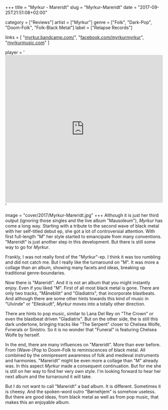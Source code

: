 +++
title = "Myrkur - Mareridt"
slug = "Myrkur-Mareridt"
date = "2017-09-25T21:51:08+02:00"

category = ["Reviews"]
artist = ["Myrkur"]
genre = ["Folk", "Dark-Pop", "Doom-Folk", "Folk-Black Metal"]
label = ["Relapse Records"]

links = [
    "[myrkur.bandcamp.com/](https://myrkur.bandcamp.com/)",
    "[facebook.com/myrkurmyrkur](https://www.facebook.com/myrkurmyrkur)",
    "[myrkurmusic.com](https://www.myrkurmusic.com)"
]

player = '<iframe style="border: 0; width: 100%; height: 472px;" src="https://bandcamp.com/EmbeddedPlayer/album=1108340226/size=large/bgcol=333333/linkcol=ffffff/artwork=none/transparent=true/" ></iframe>'

image = "cover/2017/Myrkur-Mareridt.jpg"
+++
Although it is just her third output (ignoring those singles and the live album "Mausoleum"), _Myrkur_ has come a long way. Starting with a tribute to the second wave of black metal with her self-titled debut ep, she got a lot of controversial attention. With first full-length "M" her style started to emancipate from many conventions. "Mareridt" is just another step in this development. But there is still some way to go for _Myrkur_.

Frankly, I was not really fond of the "Myrkur"-ep. I think it was too rumbling and did not catch me. But I really like the turnaround on "M". It was more a collage than an album, showing many facets and ideas, breaking up traditional genre-boundaries.

Now there is "Mareridt". And it is not an album that you might instantly enjoy. Even if you liked "M". First of all most black metal is gone. There are only two tracks, "Måneblôt" and "Gladiatrix", that incorporate blastbeats. And although there are some other hints towards this kind of music in "Ulvinde" or "Elleskudt", _Myrkur_ moves into a totally other direction.

There are hints to pop music, similar to Lana Del Rey on "The Crown" or even the blastbeat driven "Gladiatrix". But on the other side, the is still this dark undertone, bringing tracks like "The Serpent" closer to Chelsea Wolfe, Fvnerals or Sinistro. So it is no wonder that "Funeral" is featuring Chelsea Wolfe by herself.

In the end, there are many influences on "Mareridt". More than ever before. From (Wave-)Pop to Doom-Folk to reminiscences of black metal. All combined by the omnipresent awareness of folk and medieval instruments and harmonies.
"Mareridt" might be even more a collage than "M" already was. In this aspect _Myrkur_ made a consequent continuation. But for me she is still on her way to find her very own style. I'm looking forward to hear her next album and the turnaround it will take.

But I do not want to call "Mareridt" a bad album. It is different. Sometimes it is cheesy. And the spoken-word outro "Børnehjem" is somehow useless. But there are good ideas, from black metal as well as from pop music, that makes this an enjoyable album.
